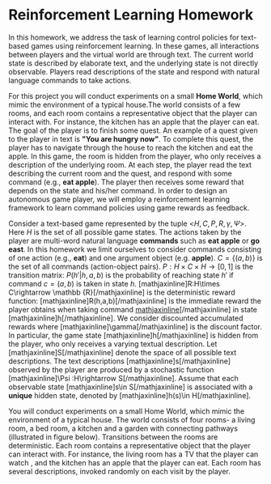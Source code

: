 # Reinforcement Learning Homework

In this homework, we address the task of learning control policies for text-based games using reinforcement learning. In these games, all interactions between players and the virtual world are through text. The current world state is described by elaborate text, and the underlying state is not directly observable. Players read descriptions of the state and respond with natural language commands to take actions.

For this project you will conduct experiments on a small **Home World**, which mimic the environment of a typical house.The world consists of a few rooms, and each room contains a representative object that the player can interact with. For instance, the kitchen has an apple that the player can eat. The goal of the player is to finish some quest. An example of a quest given to the player in text is **"You are hungry now"**. To complete this quest, the player has to navigate through the house to reach the kitchen and eat the apple. In this game, the room is hidden from the player, who only receives a description of the underlying room. At each step, the player read the text describing the current room and the quest, and respond with some command (e.g., **eat apple**). The player then receives some reward that depends on the state and his/her command. In order to design an autonomous game player, we will employ a reinforcement learning framework to learn command policies using game rewards as feedback.

Consider a text-based game represented by the tuple <$H,C,P,R,\gamma ,\Psi$>. Here $H$ is the set of all possible game states. The actions taken by the player are multi-word natural language **commands** such as **eat apple** or **go east**. In this homework we limit ourselves to consider commands consisting of one action (e.g., **eat**) and one argument object (e.g. **apple**).
$C=\{ (a,b)\}$ is the set of all commands (action-object pairs).
$P:H\times C\times H\rightarrow [0,1]$ is the transition matrix: $P(h'|h,a,b)$ is the probability of reaching state $h'$ if command $c = (a,b)$ is taken in state $h$.
[mathjaxinline]R:H\times C\rightarrow \mathbb {R}[/mathjaxinline] is the deterministic reward function: [mathjaxinline]R(h,a,b)[/mathjaxinline] is the immediate reward the player obtains when taking command [mathjaxinline](a,b)[/mathjaxinline] in state [mathjaxinline]h[/mathjaxinline]. We consider discounted accumulated rewards where [mathjaxinline]\gamma[/mathjaxinline] is the discount factor. In particular, the game state [mathjaxinline]h[/mathjaxinline] is hidden from the player, who only receives a varying textual description. Let [mathjaxinline]S[/mathjaxinline] denote the space of all possible text descriptions. The text descriptions [mathjaxinline]s[/mathjaxinline] observed by the player are produced by a stochastic function [mathjaxinline]\Psi :H\rightarrow S[/mathjaxinline]. Assume that each observable state [mathjaxinline]s\in S[/mathjaxinline] is associated with a **unique** hidden state, denoted by [mathjaxinline]h(s)\in H[/mathjaxinline].

You will conduct experiments on a small Home World, which mimic the environment of a typical house. The world consists of four rooms- a living room, a bed room, a kitchen and a garden with connecting pathways (illustrated in figure below). Transitions between the rooms are deterministic. Each room contains a representative object that the player can interact with. For instance, the living room has a TV that the player can watch , and the kitchen has an apple that the player can eat. Each room has several descriptions, invoked randomly on each visit by the player.